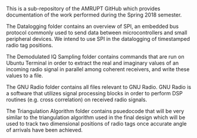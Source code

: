 This is a sub-repository of the AMRUPT GitHub which provides documentation of the work performed during the Spring 2018 semester. 

The Datalogging folder contains an overview of SPI, an embedded bus protocol commonly used to send data between microcontrollers and small peripheral devices. We intend to use SPI in the datalogging of timestamped radio tag positions.

The Demodulated IQ Sampling folder contains commands that are run on Ubuntu Terminal in order to extract the real and imaginary values of an incoming radio signal in parallel among coherent receivers, and write these values to a file.

The GNU Radio folder contains all files relevant to GNU Radio. GNU Radio is a software that utilizes signal processing blocks in order to perform DSP routines (e.g. cross correlation) on received radio signals. 

The Triangulation Algorithm folder contains psuedocode that will be very similar to the triangulation algorithm used in the final design which will be used to track two dimensional positions of radio tags once accurate angle of arrivals have been achieved.
